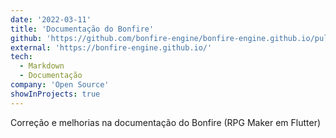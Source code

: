 ```yaml
---
date: '2022-03-11'
title: 'Documentação do Bonfire'
github: 'https://github.com/bonfire-engine/bonfire-engine.github.io/pull/3'
external: 'https://bonfire-engine.github.io/'
tech:
  - Markdown
  - Documentação
company: 'Open Source'
showInProjects: true
---
```


Correção e melhorias na documentação do Bonfire (RPG Maker em Flutter)
